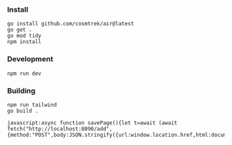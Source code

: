 ### Install
```
go install github.com/cosmtrek/air@latest
go get .
go mod tidy
npm install
```

### Development
```
npm run dev
```

### Building
```
npm run tailwind
go build .
```


```
javascript:async function savePage(){let t=await (await fetch("http://localhost:8090/add",{method:"POST",body:JSON.stringify({url:window.location.href,html:document.documentElement.innerHTML})})).text();window.open("http://localhost:8090/edit/"+t)}savePage();
```